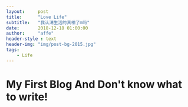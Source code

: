 ```yaml
---
layout:     post
title:      "Love Life"
subtitle:   "我认清生活的真相了m吗"
date:       2018-12-18 01:00:00
author:     "affe"
header-style : text
header-img: "img/post-bg-2015.jpg"
tags:
    - Life
---
```


# My First Blog And Don't know what to write!
